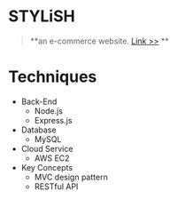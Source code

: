 # STYLiSH

> **an e-commerce website.  [Link >>](http://http://18.177.103.189/) **


# Techniques

- Back-End
  - Node.js
  - Express.js
- Database
  - MySQL
- Cloud Service
  - AWS EC2
- Key Concepts
  - MVC design pattern
  - RESTful API

